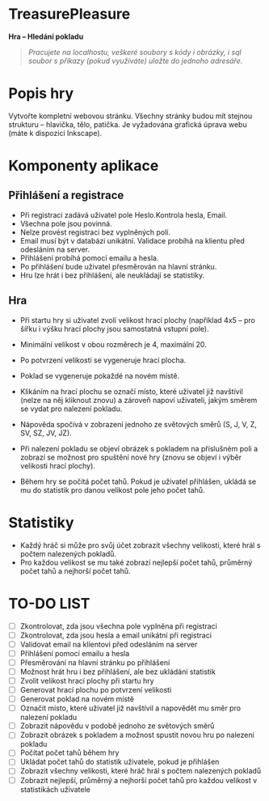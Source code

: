 # TreasurePleasure


**Hra – Hledání pokladu**

> *Pracujete na localhostu, veškeré soubory s kódy i obrázky, i sql soubor s příkazy (pokud využíváte) uložte do jednoho adresáře.*


# Popis hry

Vytvořte kompletní webovou stránku. Všechny stránky budou mít stejnou strukturu – hlavička, tělo,
patička. Je vyžadována grafická úprava webu (máte k dispozici Inkscape).





# Komponenty aplikace



## Přihlášení a registrace

 - Při registraci zadává uživatel pole Heslo.Kontrola hesla, Email. 
- Všechna pole jsou povinná. 
- Nelze provést registraci bez vyplněných polí. 
- Email musí být v databázi unikátní. Validace probíhá na klientu před odesláním na server.
- Přihlášení probíhá pomocí emailu a hesla. 
- Po přihlášení bude uživatel přesměrován na hlavní stránku.
- Hru lze hrát i bez přihlášení, ale neukládají se statistiky.

## Hra
- Při startu hry si uživatel zvolí velikost hrací plochy (například 4x5 – pro šířku i výšku hrací plochy jsou samostatná vstupní pole). 

- Minimální velikost v obou rozměrech je 4, maximální 20. 
- Po potvrzení velikosti se vygeneruje hrací plocha.
-  Poklad se vygeneruje pokaždé na novém místě.
- Klikáním na hrací plochu se označí místo, které uživatel již navštívil (nelze na něj kliknout znovu) a zároveň napoví uživateli, jakým směrem se vydat pro nalezení pokladu. 
- Nápověda spočívá v zobrazení jednoho ze světových směrů (S, J, V, Z, SV, SZ, JV, JZ).
- Při nalezení pokladu se objeví obrázek s pokladem na příslušném poli a zobrazí se možnost pro
spuštění nové hry (znovu se objeví i výběr velikosti hrací plochy).
- Během hry se počítá počet tahů. Pokud je uživatel přihlášen, ukládá se mu do statistik pro danou
velikost pole jeho počet tahů.

# Statistiky

- Každý hráč si může pro svůj účet zobrazit všechny velikosti, které hrál s počtem nalezených pokladů.
- Pro každou velikost se mu také zobrazí nejlepší počet tahů, průměrný počet tahů a nejhorší počet
tahů.


# TO-DO LIST

 - [ ] Zkontrolovat, zda jsou všechna pole vyplněna při registraci
 - [ ] Zkontrolovat, zda jsou hesla a email unikátní při registraci
 - [ ] Validovat email na klientovi před odesláním na server
 - [ ] Přihlášení pomocí emailu a hesla
 - [ ] Přesměrování na hlavní stránku po přihlášení
 - [ ] Možnost hrát hru i bez přihlášení, ale bez ukládání statistik
 - [ ] Zvolit velikost hrací plochy při startu hry
 - [ ] Generovat hrací plochu po potvrzení velikosti
 - [ ] Generovat poklad na novém místě
 - [ ] Označit místo, které uživatel již navštívil a napovědět mu směr
       pro  nalezení pokladu
 - [ ] Zobrazit nápovědu v podobě jednoho ze světových směrů
 - [ ] Zobrazit obrázek s pokladem a možnost spustit novou hru po
       nalezení pokladu
 - [ ] Počítat počet tahů během hry
 - [ ] Ukládat počet tahů do statistik uživatele, pokud je přihlášen
 - [ ] Zobrazit všechny velikosti, které hráč hrál s počtem nalezených
       pokladů
 - [ ] Zobrazit nejlepší, průměrný a nejhorší počet tahů pro každou
       velikost v statistikách uživatele
